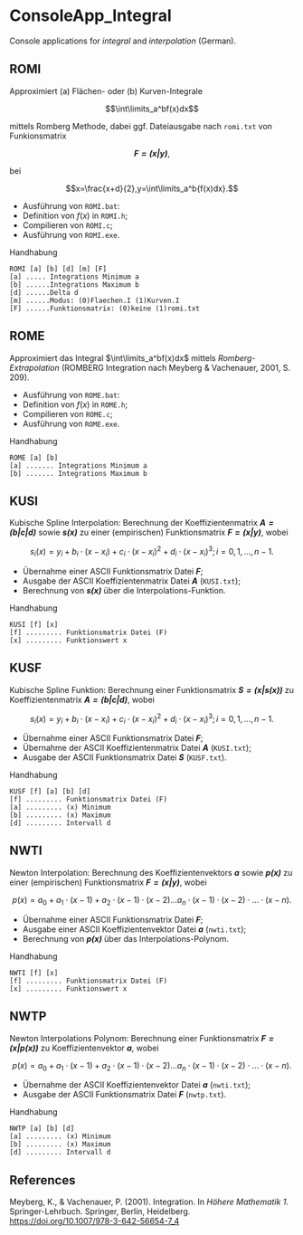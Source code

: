 # ConsoleApp_Integral
Console applications for *integral* and *interpolation* (German).

## ROMI

Approximiert (a) Flächen- oder (b) Kurven-Integrale 

$$\int\limits_a^bf(x)dx$$

mittels Romberg Methode, dabei 
ggf. Dateiausgabe nach `romi.txt` von Funkionsmatrix 

$$\mathbfit {F=(x|y)},$$

bei 

$$x=\frac{x+d}{2},y=\int\limits_a^b{f(x)dx}.$$

- Ausführung von `ROMI.bat`:
- Definition von $f(x)$ in `ROMI.h`;
 - Compilieren von `ROMI.c`; 
- Ausführung von `ROMI.exe`.

Handhabung

    ROMI [a] [b] [d] [m] [F]
    [a] ..... Integrations Minimum a
    [b] ......Integrations Maximum b
    [d] ......Delta d
    [m] ......Modus: (0)Flaechen.I (1)Kurven.I
    [F] ......Funktionsmatrix: (0)keine (1)romi.txt


## ROME 

Approximiert das Integral $\int\limits_a^bf(x)dx$ mittels *Romberg-Extrapolation* 
(ROMBERG Integration nach Meyberg & Vachenauer, 2001, S. 209).

- Ausführung von `ROME.bat`:
- Definition von $f(x)$ in `ROME.h`;
- Compilieren von `ROME.c`; 
- Ausführung von `ROME.exe`.

Handhabung

    ROME [a] [b]
    [a] ....... Integrations Minimum a
    [b] ....... Integrations Maximum b

## KUSI 

Kubische Spline Interpolation: Berechnung der Koeffizientenmatrix $\mathbfit {A=(b|c|d)}$ sowie $\mathbfit {s(x)}$ zu einer (empirischen) Funktionsmatrix $\mathbfit {F=(x|y)}$, wobei

$$s_i(x)= y_i + b_i⋅(x-x_i) + c_i⋅(x-x_i)^2 + d_i⋅(x-x_i)^3; i= 0,1,...,n-1.$$ 

- Übernahme einer ASCII Funktionsmatrix Datei $\mathbfit F$;
- Ausgabe der ASCII Koeffizientenmatrix Datei $\mathbfit A$ (`KUSI.txt`);
- Berechnung von $\mathbfit{s(x)}$ über die Interpolations-Funktion.

Handhabung

    KUSI [f] [x]
    [f] ......... Funktionsmatrix Datei (F)
    [x] ......... Funktionswert x

## KUSF 

Kubische Spline Funktion: Berechnung einer Funktionsmatrix $\mathbfit {S=(x|s(x))}$ zu Koeffizientenmatrix $\mathbfit {A=(b|c|d)}$, wobei

$$s_i(x)= y_i + b_i⋅(x-x_i) + c_i⋅(x-x_i)^2 + d_i⋅(x-x_i)^3; i= 0,1,...,n-1.$$

- Übernahme einer ASCII Funktionsmatrix Datei $\mathbfit F$;
- Übernahme der ASCII Koeffizientenmatrix Datei $\mathbfit A$ (`KUSI.txt`);
- Ausgabe der ASCII Funktionsmatrix Datei $\mathbfit S$ (`KUSF.txt`).

Handhabung

    KUSF [f] [a] [b] [d] 
    [f] ......... Funktionsmatrix Datei (F)
    [a] ......... (x) Minimum
    [b] ......... (x) Maximum
    [d] ......... Intervall d

## NWTI 

Newton Interpolation: Berechnung des Koeffizientenvektors $\mathbfit a$ sowie $\mathbfit{p(x)}$ zu einer (empirischen) Funktionsmatrix $\mathbfit {F=(x|y)}$, wobei

$$p(x)= a_0 + a_1⋅(x-1) + a_2⋅(x-1)⋅(x-2) ... a_n⋅(x-1)⋅(x-2)⋅ ... ⋅(x-n).$$

- Übernahme einer ASCII Funktionsmatrix Datei $\mathbfit F$;
- Ausgabe einer ASCII Koeffizientenvektor Datei $\mathbfit a$ (`nwti.txt`);
- Berechnung von $\mathbfit{p(x)}$ über das Interpolations-Polynom.

Handhabung

    NWTI [f] [x]
    [f] ......... Funktionsmatrix Datei (F)
    [x] ......... Funktionswert x

## NWTP

Newton Interpolations Polynom: Berechnung einer Funktionsmatrix $\mathbfit {F=(x|p(x))}$ zu Koeffizientenvektor $\mathbfit a$, wobei

$$p(x)= a_0 + a_1⋅(x-1) + a_2⋅(x-1)⋅(x-2) ... a_n⋅(x-1)⋅(x-2)⋅ ... ⋅(x-n).$$

- Übernahme der ASCII Koeffizientenvektor Datei $\mathbfit a$ (`nwti.txt`);
- Ausgabe der ASCII Funktionsmatrix Datei $\mathbfit F$ (`nwtp.txt`).

Handhabung

    NWTP [a] [b] [d]
    [a] ......... (x) Minimum
    [b] ......... (x) Maximum
    [d] ......... Intervall d


## References
Meyberg, K., & Vachenauer, P. (2001). Integration. In *Höhere Mathematik 1*. Springer-Lehrbuch. Springer, Berlin, Heidelberg. https://doi.org/10.1007/978-3-642-56654-7_4
